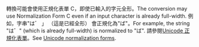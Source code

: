 <span data-ttu-id="efdc1-101">轉換可能會使用正規化表單 C，即使已輸入的字元全形。</span><span class="sxs-lookup"><span data-stu-id="efdc1-101">The conversion may use Normalization Form C even if an input character is already full-width.</span></span> <span data-ttu-id="efdc1-102">例如，字串"は゛ 」 （這是已經全形） 會正規化為"ば"。</span><span class="sxs-lookup"><span data-stu-id="efdc1-102">For example, the string "は゛" (which is already full-width) is normalized to "ば".</span></span> <span data-ttu-id="efdc1-103">請參閱[Unicode 正規化表單](http://unicode.org/reports/tr15)。</span><span class="sxs-lookup"><span data-stu-id="efdc1-103">See [Unicode normalization forms](http://unicode.org/reports/tr15).</span></span>